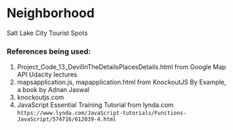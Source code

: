 # Neighborhood
Salt Lake City Tourist Spots

### References being used:

1. Project_Code_13_DevilInTheDetailsPlacesDetails.html from Google Map API Udacity lectures
2. mapsapplication.js, mapapplication.html from KnockoutJS By Example, a book by Adnan Jaswal
3. knockoutjs.com 
4. JavaScript Essential Training Tutorial from lynda.com `https://www.lynda.com/JavaScript-tutorials/Functions-JavaScript/574716/612039-4.html`
